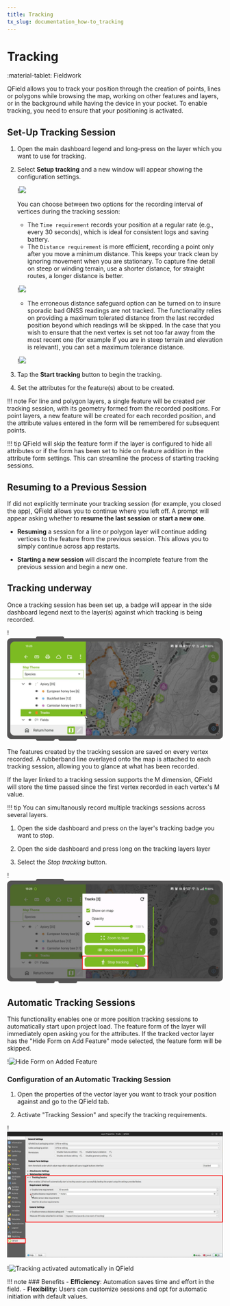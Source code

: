 ```yaml
---
title: Tracking
tx_slug: documentation_how-to_tracking
---
```


# Tracking

:material-tablet: Fieldwork

QField allows you to track your position through the creation of points, lines or polygons while browsing the map, working on other features and layers, or in the background while having the device in your pocket.
To enable tracking, you need to ensure that your positioning is activated.

## Set-Up Tracking Session

1. Open the main dashboard legend and long-press on the layer which you want to use for tracking.
2. Select **Setup tracking** and a new window will appear showing the configuration settings.

    !![](../assets/images/tracking-layer-properties.png,350px)

    You can choose between two options for the recording interval of vertices during the tracking session:

    - The `Time requirement` records your position at a regular rate (e.g., every 30 seconds), which is ideal for consistent logs and saving battery.
    - The `Distance requirement` is more efficient, recording a point only after you move a minimum distance.
      This keeps your track clean by ignoring movement when you are stationary.
      To capture fine detail on steep or winding terrain, use a shorter distance, for straight routes, a longer distance is better.

    !![](../assets/images/tracking-settings.png,350px)
    - The erroneous distance safeguard option can be turned on to insure sporadic bad GNSS readings are not tracked.
    The functionality relies on providing a maximum tolerated distance from the last recorded position beyond which readings will be skipped.
    In the case that you wish to ensure that the next vertex is set not too far away from the most recent one (for example if you are in steep terrain and elevation is relevant), you can set a maximum tolerance distance.

    !![](../assets/images/maximum-distance-tolerance.png,350px)

3. Tap the **Start tracking** button to begin the tracking.
4. Set the attributes for the feature(s) about to be created.

!!! note
    For line and polygon layers, a single feature will be created per tracking session, with its geometry formed from the recorded positions.
    For point layers, a new feature will be created for each recorded position, and the attribute values entered in the form will be remembered for subsequent points.

!!! tip
    QField will skip the feature form if the layer is configured to hide all attributes or if the form has been set to hide on feature addition in the attribute form settings.
    This can streamline the process of starting tracking sessions.

## Resuming to a Previous Session

If did not explicitly terminate your tracking session (for example, you closed the app), QField allows you to continue where you left off.
A prompt will appear asking whether to **resume the last session** or **start a new one**.

- **Resuming** a session for a line or polygon layer will continue adding vertices to the feature from the previous session.
This allows you to simply continue across app restarts.

- **Starting a new session** will discard the incomplete feature from the previous session and begin a new one.

## Tracking underway

Once a tracking session has been set up, a badge will appear in the side dashboard legend next to the layer(s) against which tracking is being recorded.

!![](../assets/images/tracking-badge.png)

The features created by the tracking session are saved on every vertex recorded.
A rubberband line overlayed onto the map is attached to each tracking session, allowing you to glance at what has been recorded.

If the layer linked to a tracking session supports the M dimension, QField will store
the time passed since the first vertex recorded in each vertex's M value.

!!! tip
    You can simultanously record multiple trackings sessions across several layers.

1. Open the side dashboard and press on the layer's tracking badge you want to stop.

1. Open the side dashboard and press long on the tracking layers layer
2. Select the *Stop tracking* button.

!![](../assets/images/tracking-stop.png)

## Automatic Tracking Sessions

This functionality enables one or more position tracking sessions to automatically start upon project load.
The feature form of the layer will immediately open asking you for the attributes.
If the tracked vector layer has the "Hide Form on Add Feature" mode selected, the feature form will be skipped.

!![Hide Form on Added Feature](../assets/images/hide-form-on-add-feature.png)

### Configuration of an Automatic Tracking Session

1. Open the properties of the vector layer you want to track your position against and go to the QField tab.

2. Activate "Tracking Session" and specify the tracking requirements.

!![Activating automatic "Tracking Sessions" in QFieldSync](../assets/images/automatic-tracking-session.png)

!![Tracking activated automatically in QField](../assets/images/qfield-tracking-session.png,350px)

!!! note
    ### Benefits
    - **Efficiency**: Automation saves time and effort in the field.
    - **Flexibility**: Users can customize sessions and opt for automatic initiation with default values.
